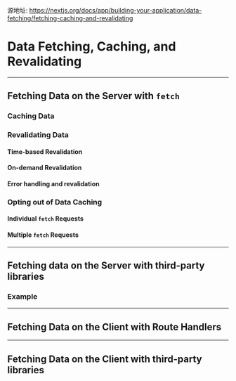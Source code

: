 源地址: https://nextjs.org/docs/app/building-your-application/data-fetching/fetching-caching-and-revalidating

# Data Fetching, Caching, and Revalidating

---

## Fetching Data on the Server with `fetch`

### Caching Data

### Revalidating Data

#### Time-based Revalidation

#### On-demand Revalidation

#### Error handling and revalidation

### Opting out of Data Caching

#### Individual `fetch` Requests

#### Multiple `fetch` Requests

---

## Fetching data on the Server with third-party libraries

### Example

---

## Fetching Data on the Client with Route Handlers

---

## Fetching Data on the Client with third-party libraries
